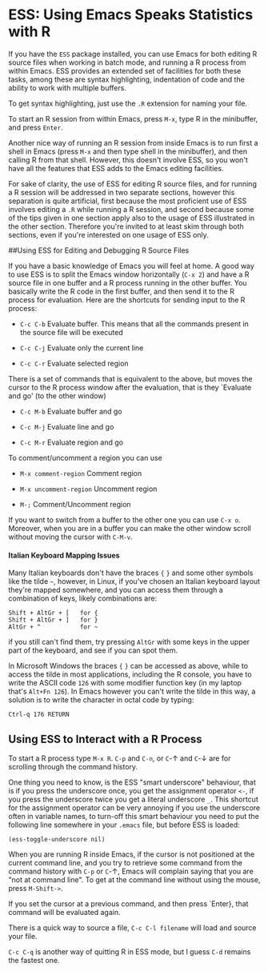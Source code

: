 # ESS: Using Emacs Speaks Statistics with R

If you have  the `ESS` package installed, you can use Emacs for both editing R source files when working in batch mode, and running a R process from  within Emacs. ESS provides an extended set of facilities for both these tasks, among these are syntax highlighting, indentation of code and the ability to work with multiple buffers.

To get syntax highlighting, just use the `.R` extension for naming your file.

To start an R session from within Emacs, press `M-x`, type R in the minibuffer, and press `Enter`.

Another nice way of running an R session from inside Emacs is to run first a shell in Emacs (press `M-x` and then type shell in the minibuffer), and then calling R from that shell. However, this doesn't involve ESS, so you won't have all the features that ESS adds to the Emacs editing facilities.

For sake of clarity, the use of ESS for editing R source files, and for running a R session will be addressed in two separate sections, however this separation is quite artificial, first because the most proficient use of ESS involves editing a `.R` while running a R session, and second because some of the tips given in one section apply also to the usage of ESS illustrated in the other section. Therefore you're invited to at least skim through both sections, even if you're interested on one usage of ESS only.

##Using ESS for Editing and Debugging R Source Files

If you have a basic knowledge of Emacs you will feel at home. A good way to use ESS is to split the Emacs window horizontally (`C-x 2`) and have a R source file in one buffer and a R process running in the other buffer. You basically write the R code in the first buffer, and then send it to the R process for evaluation. Here are the shortcuts for sending input to the R process:


- `C-c C-b` Evaluate buffer. This means that all the commands present in the source file will be executed

- `C-c C-j` Evaluate only the current line

- `C-c C-r` Evaluate selected region


There is a set of commands that is equivalent to the above, but moves the cursor to the R process window after the evaluation, that is they `Evaluate and go' (to the other window)


- `C-c M-b` Evaluate buffer and go

- `C-c M-j` Evaluate line and go

- `C-c M-r` Evaluate  region and go

To comment/uncomment a region you can use

- `M-x comment-region` Comment region

- `M-x uncomment-region` Uncomment region 

- `M-;` Comment/Uncomment region

If you want to switch from a buffer to the other one you can use `C-x o`. Moreover, when you are in a buffer you can make the other window scroll without moving the cursor with `C-M-v`.

#### Italian Keyboard Mapping Issues

Many Italian keyboards don't have the  braces `{` `}` and some other symbols like the tilde `~`, however, in Linux, if you've chosen an Italian keyboard layout they're mapped somewhere, and you can access them through a combination of keys, likely combinations are:
```
Shift + AltGr + [   for {
Shift + AltGr + ]   for }
AltGr + ^           for ~
```
  
if you still can't find them, try pressing `AltGr` with some keys in the upper part of the keyboard, and see if you can spot them.

In Microsoft Windows the braces `{` `}` can be accessed as above, while to access the tilde in most applications, including the R console, you have to write the ASCII code `126` with some modifier function key (in my laptop that's `Alt+Fn 126`). In Emacs however you can't write the tilde in this way, a solution is to write the character in octal code by typing:

```
Ctrl-q 176 RETURN
```

## Using ESS to Interact with a R Process

To start a R process type `M-x R`. `C-p` and `C-n`, or `C`-&#8593; and `C`-&#8595; are for scrolling through the command history.

One thing you need to know, is the ESS "smart underscore" behaviour, that is if you press the underscore once, you get the assignment operator `<-`, if you press the underscore twice you get a literal underscore `_`. This shortcut for the assignment operator can be very annoying if you use the underscore often in variable names, to turn-off this smart behaviour you need to put the following line somewhere in your `.emacs` file, but before ESS is loaded:

```
(ess-toggle-underscore nil)
```

When you are running R inside Emacs, if the cursor is not positioned at the current command line, and you try to retrieve some command from the command history with `C-p` or `C`-&#8593;, Emacs will complain saying that you are "not at command line". To get at the command line without using the mouse, press `M-Shift->`.

If you set the cursor at a previous command, and then press `Enter}, that command will be evaluated again.

There is a quick way to source a file, `C-c C-l filename` will load and source your file.


`C-c C-q` is another way of quitting R in ESS mode, but I guess `C-d` remains the fastest one.

